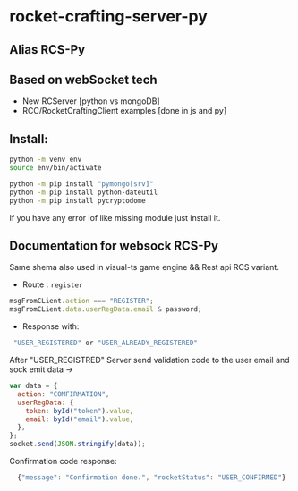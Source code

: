 # rocket-crafting-server-py

## Alias RCS-Py

## Based on webSocket tech

- New RCServer [python vs mongoDB]
- RCC/RocketCraftingClient examples [done in js and py]

## Install:

```bash
python -m venv env
source env/bin/activate

python -m pip install "pymongo[srv]"
python -m pip install python-dateutil
python -m pip install pycryptodome
```

If you have any error lof like missing module just install it.

## Documentation for websock RCS-Py

Same shema also used in visual-ts game engine && Rest api RCS variant.

- Route : `register`

```js
msgFromCLient.action === "REGISTER";
msgFromCLient.data.userRegData.email & password;
```

- Response with:

```js
 "USER_REGISTERED" or "USER_ALREADY_REGISTERED"
```

After "USER_REGISTRED" Server send validation code to the user email and sock emit data ->

```js
var data = {
  action: "COMFIRMATION",
  userRegData: {
    token: byId("token").value,
    email: byId("email").value,
  },
};
socket.send(JSON.stringify(data));
```

Confirmation code response:
```js
  {"message": "Confirmation done.", "rocketStatus": "USER_CONFIRMED"}
```
